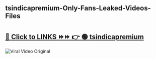 
 ## tsindicapremium-Only-Fans-Leaked-Videos-Files

# <h2><a href="https://mediaupload.pro?tsindicapremium">🔗 Click to LINKS ⏩⏩ 👉 🟢 tsindicapremium </a></h2>

<a href="https://mediaupload.pro?tsindicapremium" rel="nofollow" data-target="animated-image.originalLink"><img src="https://i.ibb.co.com/xMMVF88/686577567.gif" alt="Viral Video Original" style="max-width: 100%; display: inline-block;" data-target="animated-image.originalImage"></a>